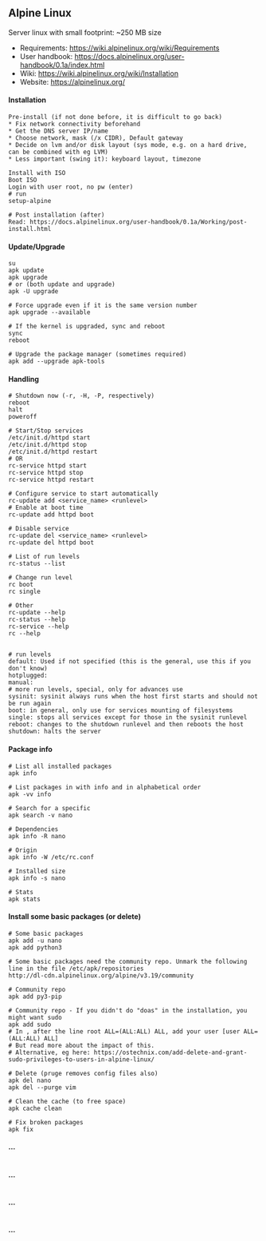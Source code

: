 ## Alpine Linux
Server linux with small footprint: ~250 MB size<br>
* Requirements: https://wiki.alpinelinux.org/wiki/Requirements
* User handbook: https://docs.alpinelinux.org/user-handbook/0.1a/index.html
* Wiki: https://wiki.alpinelinux.org/wiki/Installation
* Website: https://alpinelinux.org/


#### Installation
```
Pre-install (if not done before, it is difficult to go back)
* Fix network connectivity beforehand
* Get the DNS server IP/name
* Choose network, mask (/x CIDR), Default gateway
* Decide on lvm and/or disk layout (sys mode, e.g. on a hard drive, can be combined with eg LVM)
* Less important (swing it): keyboard layout, timezone

Install with ISO
Boot ISO
Login with user root, no pw (enter)
# run
setup-alpine

# Post installation (after)
Read: https://docs.alpinelinux.org/user-handbook/0.1a/Working/post-install.html
```


#### Update/Upgrade
```
su
apk update
apk upgrade
# or (both update and upgrade)
apk -U upgrade

# Force upgrade even if it is the same version number
apk upgrade --available

# If the kernel is upgraded, sync and reboot
sync
reboot

# Upgrade the package manager (sometimes required)
apk add --upgrade apk-tools

```


#### Handling
```
# Shutdown now (-r, -H, -P, respectively)
reboot
halt
poweroff

# Start/Stop services
/etc/init.d/httpd start
/etc/init.d/httpd stop
/etc/init.d/httpd restart
# OR
rc-service httpd start
rc-service httpd stop
rc-service httpd restart

# Configure service to start automatically
rc-update add <service_name> <runlevel>
# Enable at boot time
rc-update add httpd boot

# Disable service
rc-update del <service_name> <runlevel>
rc-update del httpd boot

# List of run levels
rc-status --list

# Change run level
rc boot
rc single

# Other
rc-update --help
rc-status --help
rc-service --help
rc --help


# run levels
default: Used if not specified (this is the general, use this if you don't know)
hotplugged: 
manual: 
# more run levels, special, only for advances use
sysinit: sysinit always runs when the host first starts and should not be run again
boot: in general, only use for services mounting of filesystems
single: stops all services except for those in the sysinit runlevel
reboot: changes to the shutdown runlevel and then reboots the host
shutdown: halts the server

```

#### Package info
```
# List all installed packages
apk info

# List packages in with info and in alphabetical order
apk -vv info

# Search for a specific
apk search -v nano

# Dependencies
apk info -R nano

# Origin
apk info -W /etc/rc.conf

# Installed size
apk info -s nano

# Stats
apk stats

```

#### Install some basic packages (or delete)
```
# Some basic packages
apk add -u nano
apk add python3

# Some basic packages need the community repo. Unmark the following line in the file /etc/apk/repositories
http://dl-cdn.alpinelinux.org/alpine/v3.19/community

# Community repo
apk add py3-pip

# Community repo - If you didn't do "doas" in the installation, you might want sudo
apk add sudo
# In , after the line root ALL=(ALL:ALL) ALL, add your user [user ALL=(ALL:ALL) ALL]
# But read more about the impact of this.
# Alternative, eg here: https://ostechnix.com/add-delete-and-grant-sudo-privileges-to-users-in-alpine-linux/

# Delete (pruge removes config files also)
apk del nano
apk del --purge vim

# Clean the cache (to free space)
apk cache clean

# Fix broken packages
apk fix
```


#### ...
```
```

#### ...
```
```

#### ...
```
```

#### ...
```
```



